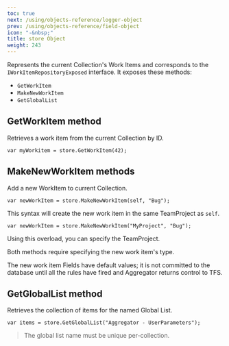 ```yaml
---
toc: true
next: /using/objects-reference/logger-object
prev: /using/objects-reference/field-object
icon: "-&nbsp;"
title: store Object
weight: 243
---
```


Represents the current Collection's Work Items and corresponds to the `IWorkItemRepositoryExposed` interface.
It exposes these methods:

 * `GetWorkItem`
 * `MakeNewWorkItem`
 * `GetGlobalList`


## GetWorkItem method

Retrieves a work item from the current Collection by ID.

```
var myWorkitem = store.GetWorkItem(42);
```


## MakeNewWorkItem methods
Add a new WorkItem to current Collection.

```
var newWorkItem = store.MakeNewWorkItem(self, "Bug");
```

This syntax will create the new work item in the same TeamProject as `self`.  

```
var newWorkItem = store.MakeNewWorkItem("MyProject", "Bug");
```

Using this overload, you can specify the TeamProject.

Both methods require specifying the new work item's type.

The new work item Fields have default values; it is not committed to the database until all the rules have fired and Aggregator returns control to TFS.


## GetGlobalList method
Retrieves the collection of items for the named Global List.

```
var items = store.GetGlobalList("Aggregator - UserParameters");
```

> The global list name must be unique per-collection.
